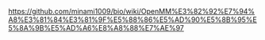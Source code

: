 https://github.com/minami1009/bio/wiki/OpenMM%E3%82%92%E7%94%A8%E3%81%84%E3%81%9F%E5%88%86%E5%AD%90%E5%8B%95%E5%8A%9B%E5%AD%A6%E8%A8%88%E7%AE%97
